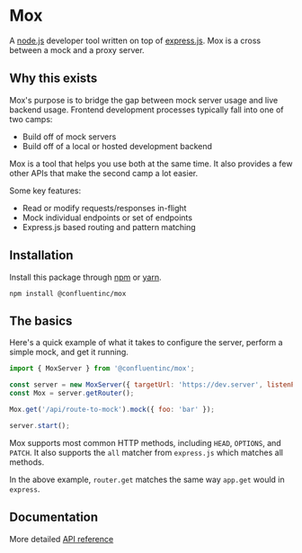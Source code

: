 # Mox

A [node.js](https://nodejs.org/en/) developer tool written on top of [express.js](https://expressjs.com/). Mox is a cross between a mock and a proxy server.

## Why this exists

Mox's purpose is to bridge the gap between mock server usage and live backend usage. Frontend development processes typically fall into one of two camps:

- Build off of mock servers
- Build off of a local or hosted development backend

Mox is a tool that helps you use both at the same time. It also provides a few other APIs that make the second camp a lot easier.

Some key features:

- Read or modify requests/responses in-flight
- Mock individual endpoints or set of endpoints
- Express.js based routing and pattern matching

## Installation

Install this package through [npm](https://www.npmjs.com/) or [yarn](https://yarnpkg.com/lang/en/).

`npm install @confluentinc/mox`

## The basics

Here's a quick example of what it takes to configure the server, perform a simple mock, and get it running.

```javascript
import { MoxServer } from '@confluentinc/mox';

const server = new MoxServer({ targetUrl: 'https://dev.server', listenPort: 3005 });
const Mox = server.getRouter();

Mox.get('/api/route-to-mock').mock({ foo: 'bar' });

server.start();
```

Mox supports most common HTTP methods, including `HEAD`, `OPTIONS`, and `PATCH`. It also supports the `all` matcher from `express.js` which matches all methods.

In the above example, `router.get` matches the same way `app.get` would in `express`.

## Documentation

More detailed [API reference](docs/API.md)
